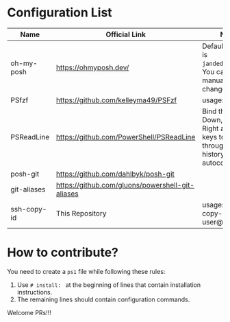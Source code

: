 # Configuration List

| Name        | Official Link                                    | Note                                                         |
| ----------- | ------------------------------------------------ | ------------------------------------------------------------ |
| oh-my-posh  | https://ohmyposh.dev/                            | Default theme is `jandedobbeleer`. You can manually change it. |
| PSfzf       | https://github.com/kelleyma49/PSFzf              | usage: fzf                                                   |
| PSReadLine  | https://github.com/PowerShell/PSReadLine         | Bind the Up, Down, and Right arrow keys to search through the history for autocompletion. |
| posh-git    | https://github.com/dahlbyk/posh-git              |                                                              |
| git-aliases | https://github.com/gluons/powershell-git-aliases |                                                              |
| ssh-copy-id | This Repository                                  | usage: ssh-copy-id user@ip                                   |

# How to contribute?

You need to create a `ps1` file while following these rules:

1. Use `# install: ` at the beginning of lines that contain installation instructions.
2. The remaining lines should contain configuration commands.

Welcome PRs!!!